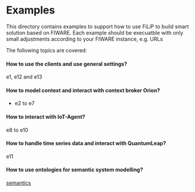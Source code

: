 # Examples

This directory contains examples to support how to use FiLiP to build smart 
solution based on FIWARE. 
Each example should be execuatble with only small adjustments according to 
your FIWARE instance, e.g. URLs

The following topics are covered:

#### How to use the clients and use general settings?

e1, e12 and e13

#### How to model context and interact with context broker Orion?
    
- e2 to e7

#### How to interact with IoT-Agent?

e8 to e10

#### How to handle time series data and interact with QuantumLeap?

e11

#### How to use ontologies for semantic system modelling?

[semantics](./semantics)

